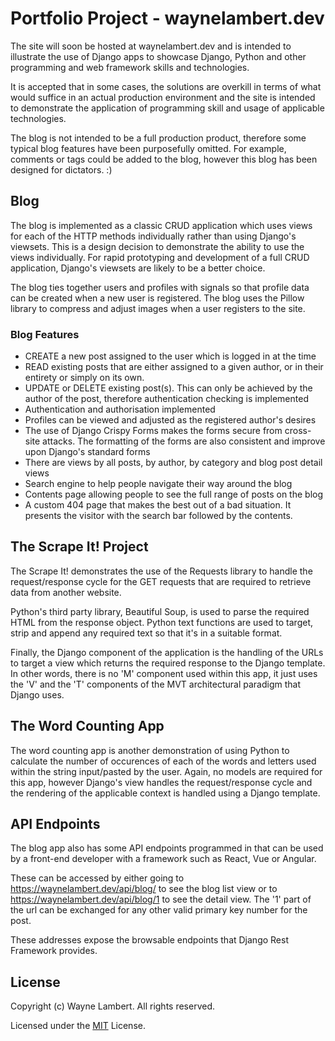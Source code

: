 # Portfolio Project - waynelambert.dev

The site will soon be hosted at waynelambert.dev and is intended to illustrate the use of Django apps to showcase Django, Python and other programming and web framework skills and technologies.

It is accepted that in some cases, the solutions are overkill in terms of what would suffice in an actual production environment and the site is intended to demonstrate the application of programming skill and usage of applicable technologies.

The blog is not intended to be a full production product, therefore some typical blog features have been purposefully omitted. For example, comments or tags could be added to the blog, however this blog has been designed for dictators. :)

## Blog

The blog is implemented as a classic CRUD application which uses views for each of the HTTP methods individually rather than using Django's viewsets. This is a design decision to demonstrate the ability to use the views individually. For rapid prototyping and development of a full CRUD application, Django's viewsets are likely to be a better choice.

The blog ties together users and profiles with signals so that profile data can be created when a new user is registered. The blog uses the Pillow library to compress and adjust images when a user registers to the site.

### Blog Features

- CREATE a new post assigned to the user which is logged in at the time
- READ existing posts that are either assigned to a given author, or in their entirety or simply on its own.
- UPDATE or DELETE existing post(s). This can only be achieved by the author of the post, therefore authentication checking is implemented
- Authentication and authorisation implemented
- Profiles can be viewed and adjusted as the registered author's desires
- The use of Django Crispy Forms makes the forms secure from cross-site attacks. The formatting of the forms are also consistent and improve upon Django's standard forms
- There are views by all posts, by author, by category and blog post detail views
- Search engine to help people navigate their way around the blog
- Contents page allowing people to see the full range of posts on the blog
- A custom 404 page that makes the best out of a bad situation. It presents the visitor with the search bar followed by the contents.

## The Scrape It! Project

The Scrape It! demonstrates the use of the Requests library to handle the request/response cycle for the GET requests that are required to retrieve data from another website.

Python's third party library, Beautiful Soup, is used to parse the required HTML from the response object. Python text functions are used to target, strip and append any required text so that it's in a suitable format.

Finally, the Django component of the application is the handling of the URLs to target a view which returns the required response to the Django template. In other words, there is no 'M' component used within this app, it just uses the 'V' and the 'T' components of the MVT architectural paradigm that Django uses.

## The Word Counting App

The word counting app is another demonstration of using Python to calculate the number of occurences of each of the words and letters used within the string input/pasted by the user. Again, no models are required for this app, however Django's view handles the request/response cycle and the rendering of the applicable context is handled using a Django template.

## API Endpoints

The blog app also has some API endpoints programmed in that can be used by a front-end developer with a framework such as React, Vue or Angular.

These can be accessed by either going to <https://waynelambert.dev/api/blog/> to see the blog list view or to
<https://waynelambert.dev/api/blog/1> to see the detail view. The '1' part of the url can be exchanged for any other valid primary key number for the post.

These addresses expose the browsable endpoints that Django Rest Framework provides.

## License

Copyright (c) Wayne Lambert. All rights reserved.

Licensed under the [MIT](/LICENSE) License.

